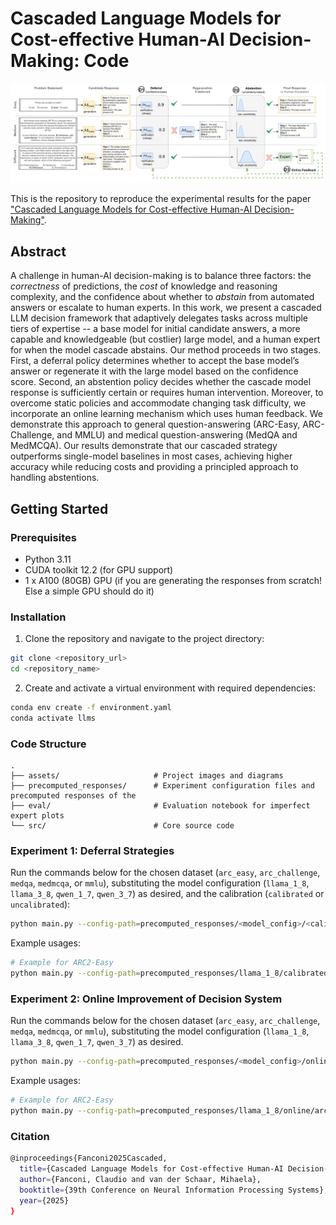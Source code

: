 # Cascaded Language Models for Cost-effective Human-AI Decision-Making: Code
<div align="left">
<img src="./assets/figure_1.png" width="800" alt="Method overview diagram">
</div>

This is the repository to reproduce the experimental results for the paper ["Cascaded Language Models for Cost-effective Human-AI Decision-Making"](https://arxiv.org/abs/2506.11887).

## Abstract
A challenge in human-AI decision-making is to balance three factors: the *correctness* of predictions, the *cost* of knowledge and reasoning complexity, and the confidence about whether to *abstain* from automated answers or escalate to human experts. In this work, we present a cascaded LLM decision framework that adaptively delegates tasks across multiple tiers of expertise -- a base model for initial candidate answers, a more capable and knowledgeable (but costlier) large model, and a human expert for when the model cascade abstains. Our method proceeds in two stages. First, a deferral policy determines whether to accept the base model’s answer or regenerate it with the large model based on the confidence score. Second, an abstention policy decides whether the cascade model response is sufficiently certain or requires human intervention. Moreover, to overcome static policies and accommodate changing task difficulty, we incorporate an online learning mechanism which uses human feedback. We demonstrate this approach to general question-answering (ARC-Easy, ARC-Challenge, and MMLU) and medical question-answering (MedQA and MedMCQA). Our results demonstrate that our cascaded strategy outperforms single-model baselines in most cases, achieving higher accuracy while reducing costs and providing a principled approach to handling abstentions.

## Getting Started

### Prerequisites
- Python 3.11
- CUDA toolkit 12.2 (for GPU support)
- 1 x A100 (80GB) GPU (if you are generating the responses from scratch! Else a simple GPU should do it)

### Installation

1. Clone the repository and navigate to the project directory:
```bash
git clone <repository_url>
cd <repository_name>
```

2. Create and activate a virtual environment with required dependencies:
```bash
conda env create -f environment.yaml
conda activate llms
```

### Code Structure
```
.
├── assets/                     # Project images and diagrams
├── precomputed_responses/      # Experiment configuration files and precomputed responses of the
├── eval/                       # Evaluation notebook for imperfect expert plots
└── src/                        # Core source code
```


### Experiment 1: Deferral Strategies
Run the commands below for the chosen dataset (`arc_easy`, `arc_challenge`, `medqa`, `medmcqa`, or `mmlu`), substituting the model configuration (`llama_1_8`, `llama_3_8`, `qwen_1_7`, `qwen_3_7`) as desired, and the calibration (`calibrated` or `uncalibrated`):

```bash
python main.py --config-path=precomputed_responses/<model_config>/<calibration>/<dataset>
```

Example usages:

```bash
# Example for ARC2-Easy
python main.py --config-path=precomputed_responses/llama_1_8/calibrated/arc_easy
```


### Experiment 2: Online Improvement of Decision System
Run the commands below for the chosen dataset (`arc_easy`, `arc_challenge`, `medqa`, `medmcqa`, or `mmlu`), substituting the model configuration (`llama_1_8`, `llama_3_8`, `qwen_1_7`, `qwen_3_7`) as desired.


```bash
python main.py --config-path=precomputed_responses/<model_config>/online/<dataset>
```

Example usages:

```bash
# Example for ARC2-Easy
python main.py --config-path=precomputed_responses/llama_1_8/online/arc_easy
```

### Citation
```bash
@inproceedings{Fanconi2025Cascaded,
  title={Cascaded Language Models for Cost-effective Human-AI Decision-Making},
  author={Fanconi, Claudio and van der Schaar, Mihaela},
  booktitle={39th Conference on Neural Information Processing Systems},
  year={2025}
}
```
